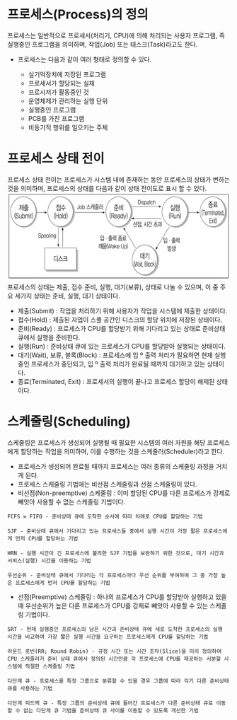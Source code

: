 # 프로세스(Process)의 정의
프로세스는 일반적으로 프로세서(처리기, CPU)에 의해 처리되는 사용자 프로그램, 즉 실행중인 프로그램을 의미하며, 작업(Job) 또는 태스크(Task)라고도 한다.

- 프로세스는 다음과 같이 여러 형태로 정의할 수 있다.

    - 실기억장치에 저장된 프로그램
    - 프로세서가 할당되는 실체
    - 프로시저가 활동중인 것
    - 운영체제가 관리하는 실행 단위
    - 실행중인 프로그램
    - PCB를 가진 프로그램
    - 비동기적 행위를 일으키는 주체

# 프로세스 상태 전이
프로세스 상태 전이는 프로세스가 시스템 내에 존재하는 동안 프로세스의 상태가 변하는 것을 의미하며, 프로세스의 상태를 다음과 같이 상태 전이도로 표시 할 수 있다.<br>
<img src="img/PROSESS.png" width="600px" height="200px"></img><br/>
프로세스의 상태는 제출, 접수 준비, 실행, 대기(보류), 상태로 나눌 수 있으며, 이 중 주요 세가지 상태는 준비, 실행, 대기 상태이다.

- 제출(Submit) : 작업을 처리하기 위해 사용자가 작업을 시스템에 제출한 상태이다.
- 접수(Hold) : 제출된 자업이 스풀 공간인 디스크의 할당 위치에 저장된 상태이다.
- 준비(Ready) : 프로세스가 CPU를 할당받기 위해 기다리고 있는 상태로 준비상태 큐에서 실행을 준비한다.
- 실행(Run) : 준비상태 큐에 있는 프로세스가 CPU를 할당받아 실행되는 상태이다.
- 대기(Wait), 보류, 블록(Block) : 프로세스에 입 º 출력 처리가 필요하면 현재 실행 중인 프로세스가 중단되고, 입 º 출력 처리가 완료될 때까지 대기하고 있는 상태이다.
- 종료(Terminated, Exit) : 프로세서의 실행이 끝나고 프로세스 할당이 해제된 상태이다.

# 스케줄링(Scheduling)
스케줄링은 프로세스가 생성되어 실행될 때 필요한 시스템의 여러 자원을 해당 프로세스에게 할당하는 작업을 의미하며, 이를 수행하는 것을 스케줄러(Scheduler)라고 한다.

- 프로세스가 생성되어 완료될 때까지 프로세스는 여러 종류의 스케줄링 과정을 거치게 된다.
- 프로세스 스케줄링 기법에는 비선점 스케줄링과 선점 스케줄링이 있다.
- 비선점(Non-preemptive) 스케줄링 : 이미 할당된 CPU를 다른 프로세스가 강제로 빼앗아 사용할 수 없는 스케줄링 기법이다.
```
FCFS = FIFO - 준비상태 큐에 도착한 순서에 따라 차례로 CPU를 할당하는 기법

SJF - 준비상태 큐에서 기다리고 있는 프로세스들 중에서 실행 시간이 가장 짧은 프로세스에게 먼저 CPU를 할당하는 기법

HRN - 실행 시간이 긴 프로세스에 불리한 SJF 기법을 보완하기 위한 것으로, 대기 시간과 서비스(실행) 시간을 이용하는 기법

우선순위 - 준비상태 큐에서 기다리는 각 프로세스마다 우선 순위를 부여하여 그 중 가장 높은 프로세스에게 먼저 CPU를 할당하는 기법
```
- 선점(Preemptive) 스케줄링 : 하나의 프로세스가 CPU를 할당받아 실행하고 있을 때 우선순위가 높은 다른 프로세스가 CPU를 강제로 빼앗아 사용할 수 있는 스케줄링 기법이다.
```
SRT - 현재 실행중인 프로세스의 남은 시간과 준비상태 큐에 새로 도착한 프로세스의 실행 시간을 비교하여 가장 짧은 실행 시간을 요구하는 프로세스에게 CPU를 할당하는 기법

라운드 로빈(RR; Round Robin) - 규정 시간 또는 시간 조작(Slice)을 미리 정의하여 CPU 스케줄러가 준비 상태 큐에서 정의된 시간만큼 각 프로세스에 CPU를 제공하는 시분할 시스템에 적절한 스케줄링 기법

다단계 큐 - 프로세스를 특정 그룹으로 분류할 수 있을 경우 그룹에 따라 각기 다른 준비상태 큐를 사용하는 기법

다단계 피드백 큐 - 특정 그룹의 준비상태 큐에 들어간 프로세스가 다른 준비상태 큐로 이동할 수 없는 다단계 큐 기법을 준비상태 큐 사이를 이동할 수 있도록 개선한 기법
```